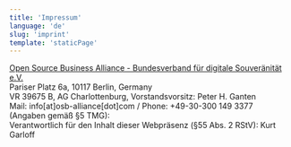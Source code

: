 ```yaml
---
title: 'Impressum'
language: 'de'
slug: 'imprint'
template: 'staticPage'
---
```


[Open Source Business Alliance - Bundesverband für digitale Souveränität e.V.](https://osb-alliance.de/)  
Pariser Platz 6a, 10117 Berlin, Germany  
VR 39675 B, AG Charlottenburg, Vorstandsvorsitz: Peter H. Ganten  
Mail: info[at]osb-alliance[dot]com / Phone: +49-30-300 149 3377  
(Angaben gemäß §5 TMG):  
Verantwortlich für den Inhalt dieser Webpräsenz (§55 Abs. 2 RStV): Kurt Garloff
